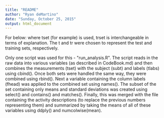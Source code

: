 ```yaml
---
title: "README"
author: "Ryan deMartino"
date: "Sunday, October 25, 2015"
output: html_document
---
```

For below: where tset (for example) is used, trset is interchangeable in terms of explanation.  The t and tr were chosen to represent the test and training sets, respectively.


Only one script was used for this - "run_analysis.R".  The script reads in the raw data into various variables (as described in CodeBook.md) and then combines the measurements (tset) with the subject (subt) and labels (tlabs) using cbind().  Once both sets were handled the same way, they were combined using rbind().  Next a variable containing the column labels (fhead) was applied to the combined set using names().  The subset of the set containing only means and standard deviations was created using select() and contains() and matches().  Finally, this was merged with the file containing the activity descriptions (to replace the previous numbers representing them) and summarized by taking the means of all of these variables using ddply() and numcolwise(mean).  